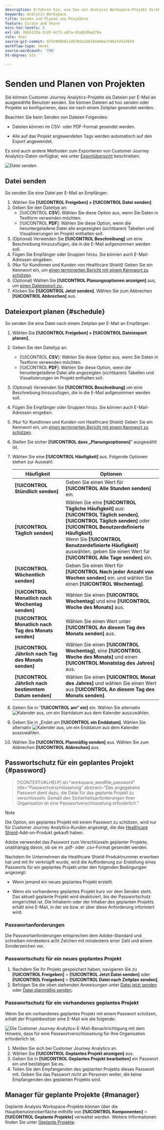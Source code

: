 ```yaml
---
description: Erfahren Sie, wie Sie ein Analysis Workspace-Projekt direkt oder nach einem Zeitplan für den E-Mail-Versand senden.
keywords: Analysis Workspace
title: Senden und Planen von Projekten
feature: Curate and Share
mini-toc-levels: 3
exl-id: 36b5133a-2cd3-4cf1-a6fa-93a02dba276a
role: User
source-git-commit: 973e999b611d578da12018e60becf48efd7a76f8
workflow-type: tm+mt
source-wordcount: '799'
ht-degree: 51%

---
```


# Senden und Planen von Projekten

Sie können Customer Journey Analytics-Projekte als Dateien per E-Mail an ausgewählte Benutzer senden. Sie können Dateien ad hoc senden oder Projekte so konfigurieren, dass sie nach einem Zeitplan gesendet werden.

Beachten Sie beim Senden von Dateien Folgendes:

* Dateien können im CSV- oder PDF-Format gesendet werden.

* Alle auf das Projekt angewendeten Tags werden automatisch auf den Export angewendet.

Es sind auch andere Methoden zum Exportieren von Customer Journey Analytics-Daten verfügbar, wie unter [Exportübersicht](/help/analysis-workspace/export/export-project-overview.md) beschrieben.

![Datei senden](assets/send-file.png)

## Datei senden

So senden Sie eine Datei per E-Mail an Empfänger:

1. Wählen Sie **[!UICONTROL Freigeben] > [!UICONTROL Datei senden]**.
1. Geben Sie den Dateityp an:
   * [!UICONTROL **CSV**]: Wählen Sie diese Option aus, wenn Sie Daten in Textform verwenden möchten.
   * [!UICONTROL **PDF**]: Wählen Sie diese Option, wenn die heruntergeladene Datei alle angezeigten (sichtbaren) Tabellen und Visualisierungen im Projekt enthalten soll.
1. (Optional) Verwenden Sie **[!UICONTROL Beschreibung]** um eine Beschreibung hinzuzufügen, die in die E-Mail aufgenommen werden soll.
1. Fügen Sie Empfänger oder Gruppen hinzu. Sie können auch E-Mail-Adressen eingeben.
1. (Nur für Kundinnen und Kunden von Healthcare Shield) Geben Sie ein Kennwort ein, um [einen terminierten Bericht mit einem Kennwort zu schützen](#password-protect-a-new-scheduled-project).
1. (Optional) Wählen Sie **[!UICONTROL Planungsoptionen anzeigen]** aus, um [einen Dateiexport zu &#x200B;](#schedule-file-export).
1. Klicken Sie **[!UICONTROL Jetzt senden]**. Wählen Sie zum Abbrechen **[!UICONTROL Abbrechen]** aus.


## Dateiexport planen {#schedule}

So senden Sie eine Datei nach einem Zeitplan per E-Mail an Empfänger:

1. Wählen Sie **[!UICONTROL Freigeben] > [!UICONTROL Dateiexport planen]**.
1. Geben Sie den Dateityp an:
   * [!UICONTROL **CSV**]: Wählen Sie diese Option aus, wenn Sie Daten in Textform verwenden möchten.
   * [!UICONTROL **PDF**]: Wählen Sie diese Option, wenn die heruntergeladene Datei alle angezeigten (sichtbaren) Tabellen und Visualisierungen im Projekt enthalten soll.
1. (Optional) Verwenden Sie **[!UICONTROL Beschreibung]** um eine Beschreibung hinzuzufügen, die in die E-Mail aufgenommen werden soll.
1. Fügen Sie Empfänger oder Gruppen hinzu. Sie können auch E-Mail-Adressen eingeben.
1. (Nur für Kundinnen und Kunden von Healthcare Shield) Geben Sie ein Kennwort ein, um [einen terminierten Bericht mit einem Kennwort zu schützen](#password-protect-a-new-scheduled-project).
1. Stellen Sie sicher **[!UICONTROL dass „Planungsoptionen]**&quot; ausgewählt ist.
1. Wählen Sie eine **[!UICONTROL Häufigkeit]** aus. Folgende Optionen stehen zur Auswahl:

   | Häufigkeit | Optionen |
   |---|---|
   | **[!UICONTROL Stündlich senden]** | Geben Sie einen Wert für **[!UICONTROL Alle Stunden senden]** ein. |
   | **[!UICONTROL Täglich senden]** | Wählen Sie eine **[!UICONTROL Tägliche Häufigkeit]** aus: **[!UICONTROL Täglich senden]**, **[!UICONTROL Täglich senden]** oder **[!UICONTROL Benutzerdefinierte Häufigkeit]**.<br/>Wenn Sie **[!UICONTROL Benutzerdefinierte Häufigkeit]** auswählen, geben Sie einen Wert für **[!UICONTROL Alle Tage senden]** ein. |
   | **[!UICONTROL Wöchentlich senden]** | Geben Sie einen Wert für **[!UICONTROL Nach jeder Anzahl von Wochen senden]** ein. und wählen Sie einen **[!UICONTROL Wochentag]**. |
   | **[!UICONTROL Monatlich nach Wochentag senden]** | Wählen Sie einen **[!UICONTROL Wochentag]** und eine **[!UICONTROL Woche des Monats]** aus. |
   | **[!UICONTROL Monatlich nach Tag des Monats senden]** | Wählen Sie einen Wert unter **[!UICONTROL An diesem Tag des Monats senden]** aus. |
   | **[!UICONTROL Jährlich nach Tag des Monats senden]** | Wählen Sie einen **[!UICONTROL Wochentag]**, eine **[!UICONTROL Woche des Monats]** und einen **[!UICONTROL Monatstag des Jahres]** aus. |
   | **[!UICONTROL Jährlich nach bestimmtem Datum senden]** | Wählen Sie einen **[!UICONTROL Monat des Jahres]** und wählen Sie einen Wert aus **[!UICONTROL An diesem Tag des Monats senden]**. |

1. Geben Sie in &quot;**[!UICONTROL am“ ein]** ein. Wählen Sie alternativ ![Kalender](/help/assets/icons/Calendar.svg) aus, um ein Startdatum aus dem Kalender auszuwählen.

1. Geben Sie in „Endet am **[!UICONTROL ein Enddatum]**. Wählen Sie alternativ ![Kalender](/help/assets/icons/Calendar.svg) aus, um ein Enddatum aus dem Kalender auszuwählen.
1. Wählen Sie **[!UICONTROL Planmäßig senden]** aus. Wählen Sie zum Abbrechen **[!UICONTROL Abbrechen]** aus.


## Passwortschutz für ein geplantes Projekt {#password}

<!-- markdownlint-disable MD034 -->

>[!CONTEXTUALHELP]
>id="workspace_sendfile_password"
>title="Passwortverschlüsselung"
>abstract="Das angegebene Passwort dient dazu, die Datei für das geplante Projekt zu verschlüsseln. Gemäß den Sicherheitsanforderungen Ihrer Organisation ist eine Passwortverschlüsselung erforderlich."

<!-- markdownlint-enable MD034 -->


>[!NOTE]
>
>Die Option, ein geplantes Projekt mit einem Passwort zu schützen, wird nur für Customer Journey Analytics-Kunden angezeigt, die das [Healthcare Shield](https://business.adobe.com/de/solutions/industries/healthcare.html)-Add-on-Produkt gekauft haben.

Adobe verwendet das Passwort zum Verschlüsseln geplanter Projekte, unabhängig davon, ob sie im .pdf- oder .csv-Format gesendet werden.

Nachdem Ihr Unternehmen die Healthcare Shield-Produktnummer erworben hat und mit ihr verknüpft wurde, wird die Aufforderung zur Erstellung eines Passworts für ein geplantes Projekt unter den folgenden Bedingungen angezeigt:

* Wenn jemand ein neues geplantes Projekt erstellt.

* Wenn ein vorhandenes geplantes Projekt kurz vor dem Senden steht. Das aktuell geplante Projekt wird deaktiviert, bis der Passwortschutz eingerichtet ist. Die Inhaberin oder der Inhaber des geplanten Projekts erhält eine E-Mail, in der sie bzw. er über diese Anforderung informiert wird.

### Passwortanforderungen

Die Passwortanforderungen entsprechen dem Adobe-Standard und schreiben mindestens acht Zeichen mit mindestens einer Zahl und einem Sonderzeichen vor.

### Passwortschutz für ein neues geplantes Projekt

1. Nachdem Sie Ihr Projekt gespeichert haben, navigieren Sie zu **[!UICONTROL Freigeben]** > **[!UICONTROL Jetzt Datei senden]** oder **[!UICONTROL Freigeben]** > **[!UICONTROL Datei nach Zeitplan senden]**.
1. Befolgen Sie die oben stehenden Anweisungen unter [Datei jetzt senden](https://experienceleague.adobe.com/docs/analytics-platform/using/cja-workspace/export/t-schedule-report.html?lang=de#now) oder [Datei planmäßig senden](https://experienceleague.adobe.com/docs/analytics-platform/using/cja-workspace/export/t-schedule-report.html?lang=de#schedule).

### Passwortschutz für ein vorhandenes geplantes Projekt

Wenn Sie ein vorhandenes geplantes Projekt mit einem Passwort schützen, erhält der Projektbesitzer eine E-Mail wie die folgende:

![Die Customer Journey Analytics-E-Mail-Benachrichtigung mit dem Hinweis, dass für eine Passwortverschlüsselung für Ihre Organisation erforderlich ist.](assets/email-password.png)

1. Melden Sie sich bei Customer Journey Analytics an.
1. Wählen Sie **[!UICONTROL Geplantes Projekt anzeigen]** aus.
1. Geben Sie in **[!UICONTROL Geplantes Projekt bearbeiten]** ein Passwort ein und bestätigen Sie es.
1. Teilen Sie den Empfangenden des geplanten Projekts dieses Passwort mit. Geben Sie das Passwort nicht an Personen weiter, die keine Empfangenden des geplanten Projekts sind.



## Manager für geplante Projekte {#manager}

Geplante Analysis Workspace-Projekte können über die Hauptbenutzeroberfläche mithilfe von **[!UICONTROL Komponenten]** > **[!UICONTROL Geplante Projekte]** verwaltet werden. Weitere Informationen finden Sie unter [Geplante Projekte](/help/components/scheduled-projects-manager.md).
